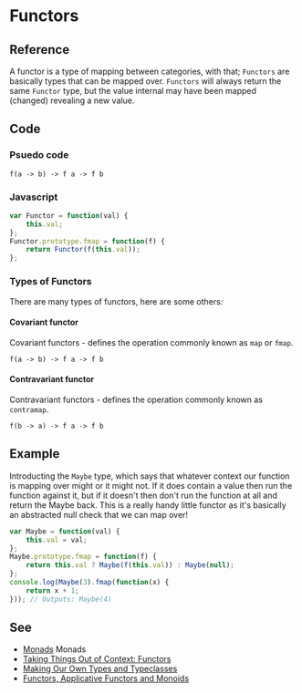# Functors

## Reference

A functor is a type of mapping between categories, with that; `Functors` are basically types that can be mapped over. `Functors` will always return the same `Functor` type, but the value internal may have been mapped (changed) revealing a new value. 

## Code

### Psuedo code

```
f(a -> b) -> f a -> f b
```

### Javascript

```javascript
var Functor = function(val) {
    this.val;
};
Functor.prototype.fmap = function(f) {
    return Functor(f(this.val));
};
```

### Types of Functors

There are many types of functors, here are some others:

#### Covariant functor

Covariant functors - defines the operation commonly known as `map` or `fmap`.

```
f(a -> b) -> f a -> f b
```

#### Contravariant functor

Contravariant functors - defines the operation commonly known as `contramap`.

```
f(b -> a) -> f a -> f b
```

## Example

Introducting the `Maybe` type, which says that whatever context our function is mapping over might or it might not. If it does contain a value then run the function against it, but if it doesn't then don't run the function at all and return the Maybe back. This is a really handy little functor as it's basically an abstracted null check that we can map over!

```javascript
var Maybe = function(val) {
    this.val = val;
};
Maybe.prototype.fmap = function(f) {
    return this.val ? Maybe(f(this.val)) : Maybe(null);  
};
console.log(Maybe(3).fmap(function(x) {
    return x + 1;
})); // Outputs: Maybe(4)
```

## See

- [Monads](monads.md) Monads
- [Taking Things Out of Context: Functors](https://medium.com/the-javascript-collection/d80b4c94b90f)
- [Making Our Own Types and Typeclasses](http://learnyouahaskell.com/making-our-own-types-and-typeclasses#the-functor-typeclass)
- [Functors, Applicative Functors and Monoids](http://learnyouahaskell.com/functors-applicative-functors-and-monoids)
